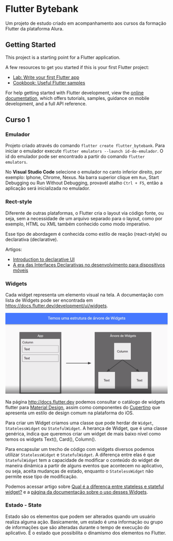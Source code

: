 # Flutter Bytebank

Um projeto de estudo criado em acompanhamento aos cursos da formação Flutter da plataforma Alura.

## Getting Started

This project is a starting point for a Flutter application.

A few resources to get you started if this is your first Flutter project:

- [Lab: Write your first Flutter app](https://docs.flutter.dev/get-started/codelab)
- [Cookbook: Useful Flutter samples](https://docs.flutter.dev/cookbook)

For help getting started with Flutter development, view the
[online documentation](https://docs.flutter.dev/), which offers tutorials,
samples, guidance on mobile development, and a full API reference.

## Curso 1
### Emulador

Projeto criado através do comando `flutter create flutter_bytebank`.
Para iniciar o emulador execute `flutter emulators --launch id-do-emulador`. 
O id do emulador pode ser encontrado a partir do comando `flutter emulators`.

No <b>Visual Studio Code</b> selecione o emulador no canto inferior direito, por exemplo: Iphone, Chrome, Nexus. Na barra superior clique em `Run`, Start Debugging ou Run Without Debugging, provavél atalho `Ctrl + F5`, então a aplicação será inicializada no emulador.

### Rect-style
Diferente de outras plataformas, o Flutter cria o layout via código fonte, ou seja, sem a necessidade de um arquivo separado para o layout, como por exemplo, HTML ou XML também conhecido como modo imperativo.

Esse tipo de abordagem é conhecida como estilo de reação (react-style) ou declarativa (declarative). 

Artigos:
 - [Introduction to declarative UI](https://docs.flutter.dev/get-started/flutter-for/declarative)
 - [A era das Interfaces Declarativas no desenvolvimento para dispositivos móveis](https://medium.com/kobe-tech/a-era-das-uis-declarativas-uma-vis%C3%A3o-geral-e-comparativo-de-cada-uma-das-novas-ferramentas-de-d3b4275fb11e)

### Widgets
Cada widget representa um elemento visual na tela.
A documentação com lista de Widgets pode ser encontrada em https://docs.flutter.dev/development/ui/widgets.

![Estrutura de árvore](images/estrutura-widgets.png)

Na página http://docs.flutter.dev podemos consultar o catálogo de widgets flutter para [Material Design](https://docs.flutter.dev/development/ui/widgets/material), assim como componentes do [Cupertino](https://docs.flutter.dev/development/ui/widgets/cupertino) que apresenta um estilo de design comum na plataforma do iOS.

Para criar um Widget criamos uma classe que pode herdar de `Widget`, `StatelessWidget` ou `StatefulWidget`. A herança de Widget, que é uma classe genérica, indica que queremos criar um widget de mais baixo nível como temos os widgets Text(), Card(), Column().

Para encapsular um trecho de código com widgets diversos podemos utilizar `StatelessWidget` e `StatefulWidget`. A diferença entre elas é que `StatefulWidget` tem a capacidade de modificar o conteúdo do widget de maneira dinâmica a partir de alguns eventos que acontecem no aplicativo, ou seja, aceita mudanças de estado, enquanto o `StatelessWidget` não permite esse tipo de modificação.

Podemos acessar artigo sobre [Qual é a diferença entre stateless e stateful widget?](https://www.alura.com.br/artigos/flutter-diferenca-entre-stateless-e-statefull-widget) e a [página da documentação sobre o uso desses Widgets](https://docs.flutter.dev/development/ui/interactive#stateful-and-stateless-widgets).

### Estado - State
Estado são os elementos que podem ser alterados quando um usuário realiza alguma ação. Basicamente, um estado é uma informação ou grupo de informações que são alteradas durante o tempo de execução do aplicativo. É o estado que possibilita o dinamismo dos elementos no Flutter.